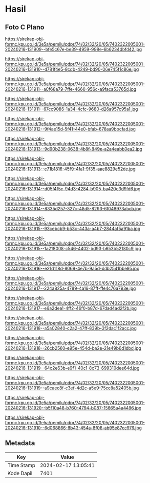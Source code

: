 # Hasil

## Foto C Plano

https://sirekap-obj-formc.kpu.go.id/3e5a/pemilu/pdpr/74/02/32/20/05/7402322005001-20240216-131909--bfe5c67e-be39-4959-998e-6b6234dbfd42.jpg

https://sirekap-obj-formc.kpu.go.id/3e5a/pemilu/pdpr/74/02/32/20/05/7402322005001-20240216-131910--d781f4e5-8cdb-4249-bd90-06e745f1c86e.jpg

https://sirekap-obj-formc.kpu.go.id/3e5a/pemilu/pdpr/74/02/32/20/05/7402322005001-20240216-131911--a0f68a79-7ffe-4660-956c-a9faca53765d.jpg

https://sirekap-obj-formc.kpu.go.id/3e5a/pemilu/pdpr/74/02/32/20/05/7402322005001-20240216-131911--67cc9086-1a34-4cfc-9680-d26a957c95a1.jpg

https://sirekap-obj-formc.kpu.go.id/3e5a/pemilu/pdpr/74/02/32/20/05/7402322005001-20240216-131912--9f4ae15d-5f41-44e0-bfab-678aa9bbcfad.jpg

https://sirekap-obj-formc.kpu.go.id/3e5a/pemilu/pdpr/74/02/32/20/05/7402322005001-20240216-131913--9d90b238-0638-4b8f-849e-a2a4eabb0ea2.jpg

https://sirekap-obj-formc.kpu.go.id/3e5a/pemilu/pdpr/74/02/32/20/05/7402322005001-20240216-131913--c71b1816-45f9-4fa1-9f35-aae8829e52de.jpg

https://sirekap-obj-formc.kpu.go.id/3e5a/pemilu/pdpr/74/02/32/20/05/7402322005001-20240216-131914--d05f4f5c-94d3-4284-b905-ba420c3d9fd6.jpg

https://sirekap-obj-formc.kpu.go.id/3e5a/pemilu/pdpr/74/02/32/20/05/7402322005001-20240216-131914--8335d257-327c-48d5-8293-6f048973abcb.jpg

https://sirekap-obj-formc.kpu.go.id/3e5a/pemilu/pdpr/74/02/32/20/05/7402322005001-20240216-131915--93cebcb9-b53c-443a-a4b7-2844af5a91ba.jpg

https://sirekap-obj-formc.kpu.go.id/3e5a/pemilu/pdpr/74/02/32/20/05/7402322005001-20240216-131915--1a218008-c546-4402-bd93-b653b52180c9.jpg

https://sirekap-obj-formc.kpu.go.id/3e5a/pemilu/pdpr/74/02/32/20/05/7402322005001-20240216-131916--e21d118d-8069-4e7b-9a5d-ddb2541bbe95.jpg

https://sirekap-obj-formc.kpu.go.id/3e5a/pemilu/pdpr/74/02/32/20/05/7402322005001-20240216-131917--224a825a-4789-4a16-87ff-ffe4c76a793e.jpg

https://sirekap-obj-formc.kpu.go.id/3e5a/pemilu/pdpr/74/02/32/20/05/7402322005001-20240216-131917--e6a2dea1-4ff2-46f0-b87d-67dad4ad2f2b.jpg

https://sirekap-obj-formc.kpu.go.id/3e5a/pemilu/pdpr/74/02/32/20/05/7402322005001-20240216-131918--a5a02840-c2a2-47ff-839b-3f2dac1f2acc.jpg

https://sirekap-obj-formc.kpu.go.id/3e5a/pemilu/pdpr/74/02/32/20/05/7402322005001-20240216-131918--26cb2560-e95e-454d-ba2e-21e49b6d1dbd.jpg

https://sirekap-obj-formc.kpu.go.id/3e5a/pemilu/pdpr/74/02/32/20/05/7402322005001-20240216-131919--64c2e63b-e9f1-40c1-8c73-699310dee64d.jpg

https://sirekap-obj-formc.kpu.go.id/3e5a/pemilu/pdpr/74/02/32/20/05/7402322005001-20240216-131919--a9caec8f-c3ef-4d2c-a5e9-75cc8a52405b.jpg

https://sirekap-obj-formc.kpu.go.id/3e5a/pemilu/pdpr/74/02/32/20/05/7402322005001-20240216-131920--b5f10a48-b760-4794-b087-15665a4a4496.jpg

https://sirekap-obj-formc.kpu.go.id/3e5a/pemilu/pdpr/74/02/32/20/05/7402322005001-20240216-131910--6d068866-8b43-454a-8f08-ab95e87cc976.jpg


## Metadata

| Key        | Value               |
| ---------- | ------------------- |
| Time Stamp | 2024-02-17 13:05:41 |
| Kode Dapil | 7401                |



